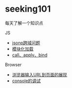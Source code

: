 # seeking101
每天了解一个知识点

JS 
- [jsonp跨域问题](./JS/jsonp.md)
- [模块化加载](./JS/module_loader.md)
- [call、apply、bind](./JS/call_apply_bind.md)

Browser
- [浏览器输入URL到页面的展现](./Browser/url_performance.md)
- [console的调试](./Browser/console_for_fun.md)